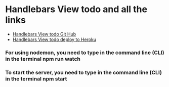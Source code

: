 # Handlebars View todo and all the links
* [Handlebars View todo Git Hub](https://github.com/MiguelJerome/handlebarsViewTodo)
* [Handlebars View todo deploy to Heroku](https://frozen-harbor-56299.herokuapp.com/)

### For using nodemon, you need to type in the command line (CLI) in the terminal    npm run watch
### To start the server, you need to type in the command line (CLI) in the terminal   npm start